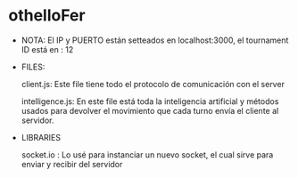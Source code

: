 # othelloFer

* NOTA: 
     El IP y PUERTO están setteados en localhost:3000, el tournament ID está en : 12

* FILES:

     client.js: Este file tiene todo el protocolo de comunicación con el server
     
     intelligence.js: En este file está toda la inteligencia artificial y métodos usados
     para devolver el movimiento que cada turno envía el cliente al servidor.

* LIBRARIES

    socket.io : Lo usé para instanciar un nuevo socket, el cual sirve para enviar y recibir del servidor
